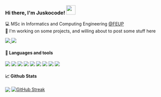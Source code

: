 ### Hi there, I'm Juskocode! <img src="https://raw.githubusercontent.com/MartinHeinz/MartinHeinz/master/wave.gif" width="30px">

<!--- Brief description ---> 
:computer: MSc in Informatics and Computing Engineering [@FEUP](https://sigarra.up.pt/feup/pt/web_page.inicial) <br />
:telescope: I'm working on some projects, and willing about to post some stuff here <br />

<!--- Github and mail:to --->
<a href="https://www.linkedin.com/in/andre-freitas-331006215/a/">
  <img src="https://camo.githubusercontent.com/a80d00f23720d0bc9f55481cfcd77ab79e141606829cf16ec43f8cacc7741e46/68747470733a2f2f696d672e736869656c64732e696f2f62616467652f4c696e6b6564496e2d3030373742353f7374796c653d666f722d7468652d6261646765266c6f676f3d6c696e6b6564696e266c6f676f436f6c6f723d7768697465"/>
</a>
<a href="mailto:adavidaf2002@gmail.com">
  <img src="https://camo.githubusercontent.com/571384769c09e0c66b45e39b5be70f68f552db3e2b2311bc2064f0d4a9f5983b/68747470733a2f2f696d672e736869656c64732e696f2f62616467652f476d61696c2d4431343833363f7374796c653d666f722d7468652d6261646765266c6f676f3d676d61696c266c6f676f436f6c6f723d7768697465"/>
</a>



#### :wrench: Languages and tools 

<p>
  
  <!--- OS ---> 
  <img src="https://img.shields.io/badge/OS-Linux-informational?style=flat&logo=Linux&logoColor=white&color=2bbc8a">
  <img src="https://img.shields.io/badge/Shell-Bash-informational?style=flat&logo=GNU-Bash&logoColor=white&color=2bbc8a">
    
  <!--- Tools --->   
  <img src="https://img.shields.io/badge/Tools-Git-informational?style=flat&logo=Git&logoColor=white&color=2bbc8a">
  
  <!--- Editors --->
  <img src="https://img.shields.io/badge/Editor-Visual%20Studio%20Code-informational?style=flat&logo=visual-studio-code&logoColor=white&color=2bbc8a">
  <img src="https://img.shields.io/badge/Editor-Eclipse-informational?style=flat&logo=eclipse%20ide&logoColor=white&color=2bbc8a">
  
  <!--- Programming languages ---> 
  <img src="https://img.shields.io/badge/Code-Python-informational?style=flat&logo=Python&logoColor=white&color=2bbc8a">
  <img src="https://img.shields.io/badge/Code-C-informational?style=flat&logo=C&logoColor=white&color=2bbc8a">
  <img src="https://img.shields.io/badge/Code-Java-informational?style=flat&logo=Java&logoColor=white&color=2bbc8a">
  <img src="https://img.shields.io/badge/Code-C++-informational?style=flat&logo=c%2B%2B&logoColor=white&color=2bbc8a">
  
</p>

#### 📈 Github Stats

<div>
  <img align="center" src="https://github-readme-stats.vercel.app/api?username=Juskocode&count_private=true&theme=tokyonight&show_icons=true&hide_border=true" />
  <a href="https://git.io/streak-stats"><img align="center" src="https://streak-stats.demolab.com?user=Juskocode&theme=tokyonight" alt="GitHub Streak" /></a>
</div>

